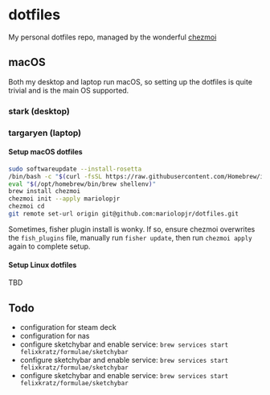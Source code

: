 # dotfiles

My personal dotfiles repo, managed by the wonderful [chezmoi](https://github.com/twpayne/chezmoi)

## macOS

Both my desktop and laptop run macOS, so setting up the dotfiles is quite trivial and is the main OS supported.

### stark (desktop)

### targaryen (laptop)

#### Setup macOS dotfiles

```zsh
sudo softwareupdate --install-rosetta
/bin/bash -c "$(curl -fsSL https://raw.githubusercontent.com/Homebrew/install/HEAD/install.sh)"
eval "$(/opt/homebrew/bin/brew shellenv)"
brew install chezmoi
chezmoi init --apply mariolopjr
chezmoi cd
git remote set-url origin git@github.com:mariolopjr/dotfiles.git
```

Sometimes, fisher plugin install is wonky. If so, ensure chezmoi overwrites the `fish_plugins` file, manually run `fisher update`, then run `chezmoi apply` again to complete setup.

#### Setup Linux dotfiles

TBD

## Todo

- configuration for steam deck
- configuration for nas
- configure sketchybar and enable service: `brew services start felixkratz/formulae/sketchybar`
- configure sketchybar and enable service: `brew services start felixkratz/formulae/sketchybar`
- configure sketchybar and enable service: `brew services start felixkratz/formulae/sketchybar`


